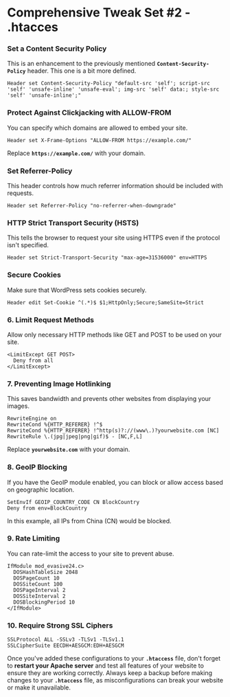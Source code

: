 # Comprehensive Tweak Set #2 - .htacces

### **Set a Content Security Policy**

This is an enhancement to the previously mentioned **`Content-Security-Policy`** header. This one is a bit more defined.

```
Header set Content-Security-Policy "default-src 'self'; script-src 'self' 'unsafe-inline' 'unsafe-eval'; img-src 'self' data:; style-src 'self' 'unsafe-inline';"

```

### **Protect Against Clickjacking with ALLOW-FROM**

You can specify which domains are allowed to embed your site.

```
Header set X-Frame-Options "ALLOW-FROM https://example.com/"

```

Replace **`https://example.com/`** with your domain.

### **Set Referrer-Policy**

This header controls how much referrer information should be included with requests.

```
Header set Referrer-Policy "no-referrer-when-downgrade"

```

### **HTTP Strict Transport Security (HSTS)**

This tells the browser to request your site using HTTPS even if the protocol isn't specified.

```
Header set Strict-Transport-Security "max-age=31536000" env=HTTPS

```

### **Secure Cookies**

Make sure that WordPress sets cookies securely.

```
Header edit Set-Cookie ^(.*)$ $1;HttpOnly;Secure;SameSite=Strict

```

### **6. Limit Request Methods**

Allow only necessary HTTP methods like GET and POST to be used on your site.

```
<LimitExcept GET POST>
  Deny from all
</LimitExcept>

```

### **7. Preventing Image Hotlinking**

This saves bandwidth and prevents other websites from displaying your images.

```
RewriteEngine on
RewriteCond %{HTTP_REFERER} !^$
RewriteCond %{HTTP_REFERER} !^http(s)?://(www\.)?yourwebsite.com [NC]
RewriteRule \.(jpg|jpeg|png|gif)$ - [NC,F,L]

```

Replace **`yourwebsite.com`** with your domain.

### **8. GeoIP Blocking**

If you have the GeoIP module enabled, you can block or allow access based on geographic location.

```
SetEnvIf GEOIP_COUNTRY_CODE CN BlockCountry
Deny from env=BlockCountry

```

In this example, all IPs from China (CN) would be blocked.

### **9. Rate Limiting**

You can rate-limit the access to your site to prevent abuse.

```
IfModule mod_evasive24.c>
  DOSHashTableSize 2048
  DOSPageCount 10
  DOSSiteCount 100
  DOSPageInterval 2
  DOSSiteInterval 2
  DOSBlockingPeriod 10
</IfModule>

```

### **10. Require Strong SSL Ciphers**

```
SSLProtocol ALL -SSLv3 -TLSv1 -TLSv1.1
SSLCipherSuite EECDH+AESGCM:EDH+AESGCM

```

Once you've added these configurations to your **`.htaccess`** file, don't forget to **restart your Apache server** and test all features of your website to ensure they are working correctly. Always keep a backup before making changes to your **`.htaccess`** file, as misconfigurations can break your website or make it unavailable.
